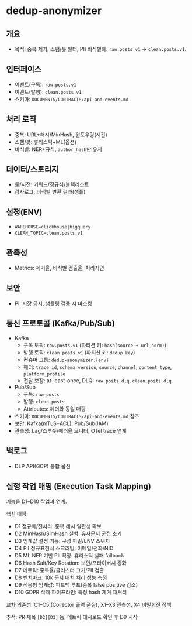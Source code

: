 # dedup-anonymizer

## 개요
- 목적: 중복 제거, 스팸/봇 필터, PII 비식별화. `raw.posts.v1` → `clean.posts.v1`.

## 인터페이스
- 이벤트(구독): `raw.posts.v1`
- 이벤트(발행): `clean.posts.v1`
- 스키마: `DOCUMENTS/CONTRACTS/api-and-events.md`

## 처리 로직
- 중복: URL+해시/MinHash, 윈도우링(시간)
- 스팸/봇: 휴리스틱+ML(옵션)
- 비식별: NER+규칙, `author_hash`만 유지

## 데이터/스토리지
- 룰/사전: 키워드/정규식/블랙리스트
- 감사로그: 비식별 변환 결과(샘플)

## 설정(ENV)
- `WAREHOUSE=clickhouse|bigquery`
- `CLEAN_TOPIC=clean.posts.v1`

## 관측성
- Metrics: 제거율, 비식별 검출율, 처리지연

## 보안
- PII 저장 금지, 샘플링 검증 시 마스킹

## 통신 프로토콜 (Kafka/Pub/Sub)
- Kafka
  - 구독 토픽: `raw.posts.v1` (파티션 키: `hash(source + url_norm)`)
  - 발행 토픽: `clean.posts.v1` (파티션 키: `dedup_key`)
  - 컨슈머 그룹: `dedup-anonymizer.{env}`
  - 헤더: `trace_id`, `schema_version`, `source`, `channel`, `content_type`, `platform_profile`
  - 전달 보장: at-least-once, DLQ: `raw.posts.dlq`, `clean.posts.dlq`
- Pub/Sub
  - 구독: `raw-posts`
  - 발행: `clean-posts`
  - Attributes: 헤더와 동일 매핑
- 스키마: `DOCUMENTS/CONTRACTS/api-and-events.md` 참조
- 보안: Kafka(mTLS+ACL), Pub/Sub(IAM)
- 관측성: Lag/스루풋/에러율 모니터, OTel trace 연계

## 백로그
- DLP API(GCP) 통합 옵션

## 실행 작업 매핑 (Execution Task Mapping)
기능을 D1–D10 작업과 연계.

핵심 매핑:
- D1 정규화/전처리: 중복 해시 일관성 확보
- D2 MinHash/SimHash 실험: 유사문서 군집 초기
- D3 임계값 설정 기능: 구성 파일/ENV 스위치
- D4 PII 정규표현식 스크러빙: 이메일/전화/NID
- D5 ML NER 기반 PII 확장: 휴리스틱 실패 fallback
- D6 Hash Salt/Key Rotation: 보안/프라이버시 강화
- D7 메트릭: 중복율/클러스터 크기/PII 검출
- D8 벤치마크: 10k 문서 배치 처리 성능 측정
- D9 적응형 임계값: 피드백 루프(중복 false positive 감소)
- D10 GDPR 삭제 파이프라인: 특정 hash 제거 재처리

교차 의존성: C1–C5 (Collector 출력 품질), X1–X3 관측성, X4 비밀회전 정책

추적: PR 제목 `[D2][D3]` 등, 메트릭 대시보드 확인 후 D9 시작
